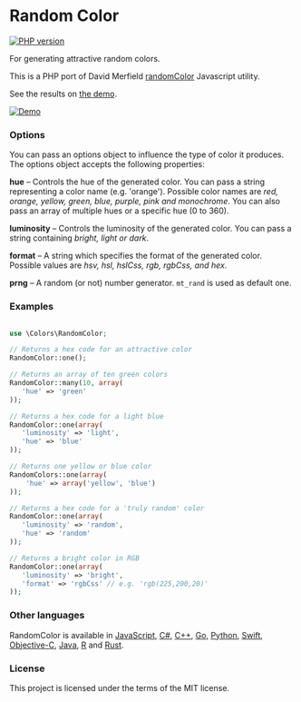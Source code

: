 # Random Color

[![PHP version](https://badge.fury.io/ph/mistic100%2Frandomcolor.svg)](http://badge.fury.io/ph/mistic100%2Frandomcolor)

For generating attractive random colors. 

This is a PHP port of David Merfield [randomColor](https://github.com/davidmerfield/randomColor) Javascript utility.

See the results on [the demo](http://www.strangeplanet.fr/work/RandomColor.php).

[![Demo](https://raw.githubusercontent.com/mistic100/RandomColor.php/master/demo/screenshot.jpg)](http://www.strangeplanet.fr/work/RandomColor.php)

### Options

You can pass an options object to influence the type of color it produces. The options object accepts the following properties:

**hue** – Controls the hue of the generated color. You can pass a string representing a color name (e.g. 'orange'). Possible color names are *red, orange, yellow, green, blue, purple, pink and monochrome*. You can also pass an array of multiple hues or a specific hue (0 to 360).

**luminosity** – Controls the luminosity of the generated color. You can pass a string containing *bright, light or dark*.

**format** – A string which specifies the format of the generated color. Possible values are *hsv, hsl, hslCss, rgb, rgbCss, and hex*.

**prng** – A random (or not) number generator. `mt_rand` is used as default one.

### Examples

```php

use \Colors\RandomColor;

// Returns a hex code for an attractive color
RandomColor::one(); 

// Returns an array of ten green colors
RandomColor::many(10, array(
   'hue' => 'green'
));

// Returns a hex code for a light blue
RandomColor::one(array(
   'luminosity' => 'light',
   'hue' => 'blue'
));

// Returns one yellow or blue color
RandomColors::one(array(
    'hue' => array('yellow', 'blue')
));

// Returns a hex code for a 'truly random' color
RandomColor::one(array(
   'luminosity' => 'random',
   'hue' => 'random'
));

// Returns a bright color in RGB
RandomColor::one(array(
   'luminosity' => 'bright',
   'format' => 'rgbCss' // e.g. 'rgb(225,200,20)'
));
```

### Other languages

RandomColor is available in [JavaScript](https://github.com/davidmerfield/randomColor), [C#](https://github.com/nathanpjones/randomColorSharped), [C++](https://github.com/xuboying/randomcolor-cpp), [Go](https://github.com/hansrodtang/randomcolor), [Python](https://github.com/kevinwuhoo/randomcolor-py), [Swift](https://github.com/onevcat/RandomColorSwift), [Objective-C](https://github.com/yageek/randomColor), [Java](https://github.com/lzyzsd/AndroidRandomColor), [R](https://github.com/ronammar/randomcoloR) and [Rust](https://github.com/elementh/random_color).

### License

This project is licensed under the terms of the MIT license.
